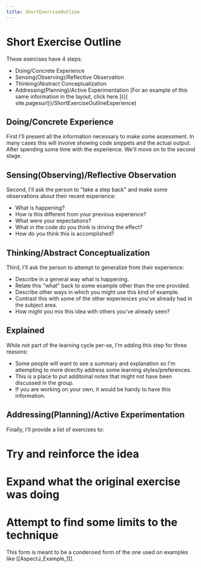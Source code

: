 ```yaml
---
title: ShortExerciseOutline
---
```

# Short Exercise Outline
These exercises have 4 steps:
* Doing/Concrete Experience
* Sensing(Observing)/Reflective Observation
* Thinking/Abstract Conceptualization
* Addressing(Planning)/Active Experimentation
[For an example of this same information in the layout, click here.]({{ site.pagesurl}}/ShortExerciseOutlineExperience)

## Doing/Concrete Experience
First I'll present all the information necessary to make some assessment. In many cases this will involve showing code snippets and the actual output. After spending some time with the experience. We'll move on to the second stage.

## Sensing(Observing)/Reflective Observation
Second, I'll ask the person to "take a step back" and make some observations about their recent experience:
* What is happening?
* How is this different from your previous experience?
* What were your expectations?
* What in the code do you think is driving the effect?
* How do you think this is accomplished?

## Thinking/Abstract Conceptualization
Third, I'll ask the person to attempt to generalize from their experience:
* Describe in a general way what is happening.
* Relate this "what" back to some example other than the one provided.
* Describe other ways in which you might use this kind of example.
* Contrast this with some of the other experiences you've already had in the subject area.
* How might you mix this idea with others you've already seen?

## Explained
While not part of the learning cycle per-se, I'm adding this step for three reasons:
* Some people will want to see a summary and explanation so I'm attempting to more direclty address some learning styles/preferences.
* This is a place to put additoinal notes that might not have been discussed in the group.
* If you are working on your own, it would be handy to have this information.

## Addressing(Planning)/Active Experimentation
Finally, I'll provide a list of exercises to:
# Try and reinforce the idea
# Expand what the original exercise was doing
# Attempt to find some limits to the technique

This form is meant to be a condensed form of the one used on examples like [[AspectJ_Example_1]].